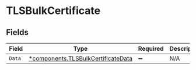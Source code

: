 # TLSBulkCertificate


## Fields

| Field                                                                               | Type                                                                                | Required                                                                            | Description                                                                         |
| ----------------------------------------------------------------------------------- | ----------------------------------------------------------------------------------- | ----------------------------------------------------------------------------------- | ----------------------------------------------------------------------------------- |
| `Data`                                                                              | [*components.TLSBulkCertificateData](../../models/shared/tlsbulkcertificatedata.md) | :heavy_minus_sign:                                                                  | N/A                                                                                 |
